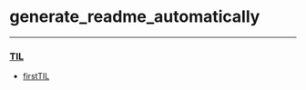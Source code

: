 # 
# generate_readme_automatically

---
### [TIL](./TIL/README.md)
- [firstTIL](./TIL/firstTIL/README.md)

